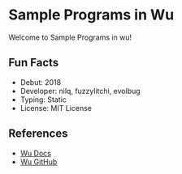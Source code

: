 # Sample Programs in Wu

Welcome to Sample Programs in wu!

## Fun Facts

- Debut: 2018
- Developer: nilq, fuzzylitchi, evolbug
- Typing: Static
- License: MIT License

## References

- [Wu Docs](https://wu-lang.gitbook.io/guide/)
- [Wu GitHub](https://github.com/wu-lang/wu)

